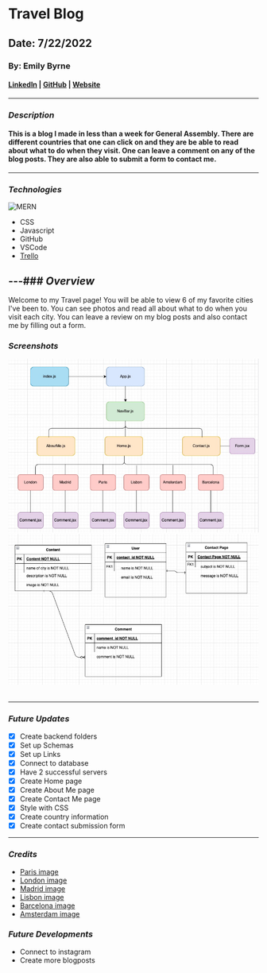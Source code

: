 # Travel Blog

## Date: 7/22/2022

### By: Emily Byrne

#### [LinkedIn](https://www.linkedin.com/in/emilybyrne3/) | [GitHub](https://github.com/embyrne13) | [Website](https://emilytraveltips.herokuapp.com/)

---

### **_Description_**

#### This is a blog I made in less than a week for General Assembly. There are different countries that one can click on and they are be able to read about what to do when they visit. One can leave a comment on any of the blog posts. They are also able to submit a form to contact me.

---

### **_Technologies_**

![MERN](https://miro.medium.com/max/815/0*PatkATBDaRl9ygN0)

- CSS
- Javascript
- GitHub
- VSCode
- [Trello](https://trello.com/b/o8rZxOOq/travel-blog)

## ---### **_Overview_**

Welcome to my Travel page! You will be able to view 6 of my favorite cities I've been to. You can see photos and read all about what to do when you visit each city. You can leave a review on my blog posts and also contact me by filling out a form.

### **_Screenshots_**

![Component Hierarchy Diagram](images/chd.jpg)
![Entity Relationship Diagram](images/erd.jpg)
![]()
![]()

---

### **_Future Updates_**

- [x] Create backend folders
- [x] Set up Schemas
- [x] Set up Links
- [x] Connect to database
- [x] Have 2 successful servers
- [x] Create Home page
- [x] Create About Me page
- [x] Create Contact Me page
- [x] Style with CSS
- [x] Create country information
- [x] Create contact submission form

---

### **_Credits_**

- [Paris image](https://cdn.britannica.com/54/75854-050-E27E66C0/Eiffel-Tower-Paris.jpg)
- [London image](https://upload.wikimedia.org/wikipedia/commons/9/93/Clock_Tower_-_Palace_of_Westminster%2C_London_-_May_2007.jpg)
- [Madrid image](https://theculturetrip.com/wp-content/uploads/2017/02/cibeles-palace-one-of-the-symbols-of-the-city-of-madrid.jpg)
- [Lisbon image](https://afar-production.imgix.net/uploads/images/post_images/images/lBwKh4NcNJ/original_open-uri20130227-3596-nnqtp9?1383805514?ixlib=rails-0.3.0&auto=format%2Ccompress&crop=entropy&fit=crop&h=719&q=80&w=954)
- [Barcelona image](https://lp-cms-production.imgix.net/2019-06/8ae1c56041e64517e29372a889f1beb7-la-sagrada-familia.jpg)
- [Amsterdam image](<https://www.travelandleisure.com/thmb/qI_QQdbY_6YNhxXNXGgeT3EhjkU=/1200x1200/smart/filters:no_upscale()/amsterdam-nl-AMSTERDAMTG0521-6d2bfaac29704667a950bcf219680640.jpg>)

### **_Future Developments_**

- Connect to instagram
- Create more blogposts
